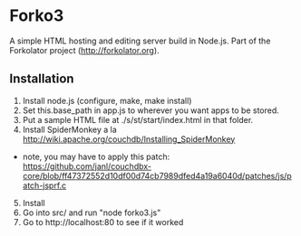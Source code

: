 Forko3
======

A simple HTML hosting and editing server build in Node.js. Part of the Forkolator project (http://forkolator.org).

Installation
------------

1. Install node.js (configure, make, make install)
2. Set this.base_path in app.js to wherever you want apps to be stored.
3. Put a sample HTML file at ./s/st/start/index.html in that folder.
4. Install SpiderMonkey a la http://wiki.apache.org/couchdb/Installing_SpiderMonkey
 - note, you may have to apply this patch: https://github.com/janl/couchdbx-core/blob/ff47372552d10df00d74cb7989dfed4a19a6040d/patches/js/patch-jsprf.c
5. Install 
4. Go into src/ and run "node forko3.js"
5. Go to http://localhost:80 to see if it worked